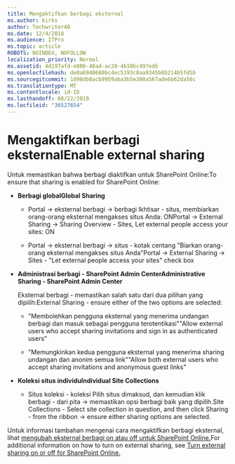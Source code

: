 ```yaml
---
title: Mengaktifkan berbagi eksternal
ms.author: kirks
author: Techwriter40
ms.date: 12/4/2018
ms.audience: ITPro
ms.topic: article
ROBOTS: NOINDEX, NOFOLLOW
localization_priority: Normal
ms.assetid: 4d197afd-e806-40ad-ac20-4b10bc497edb
ms.openlocfilehash: de0a6940680bc4ec5193c8aa9345b0b214b5fd5b
ms.sourcegitcommit: 1d98db8acb9959aba3b5e308a567ade6b62da56c
ms.translationtype: MT
ms.contentlocale: id-ID
ms.lasthandoff: 08/22/2019
ms.locfileid: "36527654"
---
```

# <a name="enable-external-sharing"></a><span data-ttu-id="65875-102">Mengaktifkan berbagi eksternal</span><span class="sxs-lookup"><span data-stu-id="65875-102">Enable external sharing</span></span>

 <span data-ttu-id="65875-103">Untuk memastikan bahwa berbagi diaktifkan untuk SharePoint Online:</span><span class="sxs-lookup"><span data-stu-id="65875-103">To ensure that sharing is enabled for SharePoint Online:</span></span>
  
- <span data-ttu-id="65875-104">**Berbagi global**</span><span class="sxs-lookup"><span data-stu-id="65875-104">**Global Sharing**</span></span>
    
  - <span data-ttu-id="65875-105">Portal -\> eksternal berbagi -\> berbagi Ikhtisar - situs, membiarkan orang-orang eksternal mengakses situs Anda: ON</span><span class="sxs-lookup"><span data-stu-id="65875-105">Portal -\> External Sharing -\> Sharing Overview - Sites, Let external people access your sites: ON</span></span>
    
  - <span data-ttu-id="65875-106">Portal -\> eksternal berbagi -\> situs - kotak centang "Biarkan orang-orang eksternal mengakses situs Anda"</span><span class="sxs-lookup"><span data-stu-id="65875-106">Portal -\> External Sharing -\> Sites - "Let external people access your sites" check box</span></span>
    
- <span data-ttu-id="65875-107">**Administrasi berbagi - SharePoint Admin Center**</span><span class="sxs-lookup"><span data-stu-id="65875-107">**Administrative Sharing - SharePoint Admin Center**</span></span>
    
    <span data-ttu-id="65875-108">Eksternal berbagi - memastikan salah satu dari dua pilihan yang dipilih:</span><span class="sxs-lookup"><span data-stu-id="65875-108">External Sharing - ensure either of the two options are selected:</span></span>
    
  - <span data-ttu-id="65875-109">"Membolehkan pengguna eksternal yang menerima undangan berbagi dan masuk sebagai pengguna terotentikasi"</span><span class="sxs-lookup"><span data-stu-id="65875-109">"Allow external users who accept sharing invitations and sign in as authenticated users"</span></span>
    
  - <span data-ttu-id="65875-110">"Memungkinkan kedua pengguna eksternal yang menerima sharing undangan dan anonim semua link"</span><span class="sxs-lookup"><span data-stu-id="65875-110">"Allow both external users who accept sharing invitations and anonymous guest links"</span></span>
    
- <span data-ttu-id="65875-111">**Koleksi situs individu**</span><span class="sxs-lookup"><span data-stu-id="65875-111">**Individual Site Collections**</span></span>
    
  - <span data-ttu-id="65875-112">Situs koleksi - koleksi Pilih situs dimaksud, dan kemudian klik berbagi - dari pita -\> memastikan opsi berbagi baik yang dipilih.</span><span class="sxs-lookup"><span data-stu-id="65875-112">Site Collections - Select site collection in question, and then click Sharing - from the ribbon -\> ensure either sharing options are selected.</span></span>
    
<span data-ttu-id="65875-113">Untuk informasi tambahan mengenai cara mengaktifkan berbagi eksternal, lihat [mengubah eksternal berbagi on atau off untuk SharePoint Online.](https://go.microsoft.com/fwlink/?linkid=2047681&amp;clcid=0x409)</span><span class="sxs-lookup"><span data-stu-id="65875-113">For additional information on how to turn on external sharing, see [Turn external sharing on or off for SharePoint Online.](https://go.microsoft.com/fwlink/?linkid=2047681&amp;clcid=0x409)</span></span>
  

